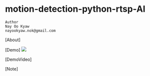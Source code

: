 # motion-detection-python-rtsp-AI

    Author
    Nay Oo Kyaw
    nayookyaw.nok@gmail.com

[About]


[Demo]
![](motion-detection-python-cv2.gif)

[DemoVideo]


[Note]


